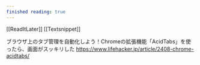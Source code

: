 ```yaml
---
finished reading: true
---
```

[[ReadItLater]] [[Textsnippet]]

ブラウザ上のタブ管理を自動化しよう！Chromeの拡張機能「AcidTabs」を使ったら、画面がスッキリした https://www.lifehacker.jp/article/2408-chrome-acidtabs/